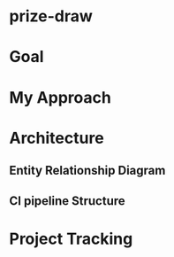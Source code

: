 # prize-draw
# Goal
# My Approach
# Architecture
## Entity Relationship Diagram
## CI pipeline Structure
# Project Tracking

